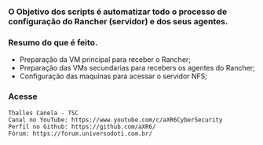 ### O Objetivo dos scripts é automatizar todo o processo de configuração do Rancher (servidor) e dos seus agentes.

### Resumo do que é feito.

* Preparação da VM principal para receber o Rancher;
* Preparação das VMs secundarias para recebers os agentes do Rancher;
* Configuração das maquinas para acessar o servidor NFS;

### Acesse
```
Thalles Canela - TSC
Canal no YouTube: https://www.youtube.com/c/aXR6CyberSecurity
Perfil no Github: https://github.com/aXR6/
Fórum: https://forum.universodoti.com.br/
```